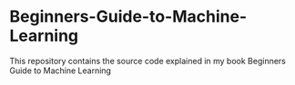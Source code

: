 # Beginners-Guide-to-Machine-Learning
This repository contains the source code explained in my book Beginners Guide to Machine Learning
